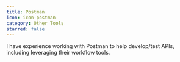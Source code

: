 ```yaml
---
title: Postman
icon: icon-postman
category: Other Tools
starred: false
---
```

I have experience working with Postman to help develop/test APIs, including leveraging their workflow tools.
